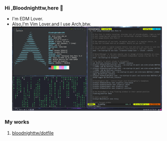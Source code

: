 ### Hi ,Bloodnighttw,here 👋
- I'm EDM Lover.
- Also,I'm Vim Lover.and I use Arch,btw.
![](My-Desktop.png)


### My works
1.  [bloodnighttw/dotfile](https://github.com/bloodnighttw/dotfile)




<!--
**bloodnighttw/bloodnighttw** is a ✨ _special_ ✨ repository because its `README.md` (this file) appears on your GitHub profile.

Here are some ideas to get you started:

- 🔭 I’m currently working on ...
- 🌱 I’m currently learning ...
- 👯 I’m looking to collaborate on ...
- 🤔 I’m looking for help with ...
- 💬 Ask me about ...
- 📫 How to reach me: ...
- 😄 Pronouns: ...
- ⚡ Fun fact: ...
-->
